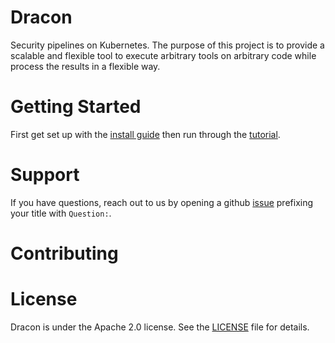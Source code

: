 # Dracon

Security pipelines on Kubernetes. The purpose of this project is to provide a
scalable and flexible tool to execute arbitrary tools on arbitrary code while
process the results in a flexible way.

# Getting Started

First get set up with the [install guide](docs/install.md) then run through the
[tutorial](docs/tutorial.md).

# Support

If you have questions, reach out to us by opening a github [issue](https://github.com/thought-machine/dracon/issues/new?title=Question:%20&labels=question)
prefixing your title with `Question:`.

# Contributing

# License

Dracon is under the Apache 2.0 license. See the [LICENSE](LICENSE) file for details.
